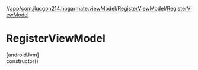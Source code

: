 //[app](../../../index.md)/[com.jluqgon214.hogarmate.viewModel](../index.md)/[RegisterViewModel](index.md)/[RegisterViewModel](-register-view-model.md)

# RegisterViewModel

[androidJvm]\
constructor()
